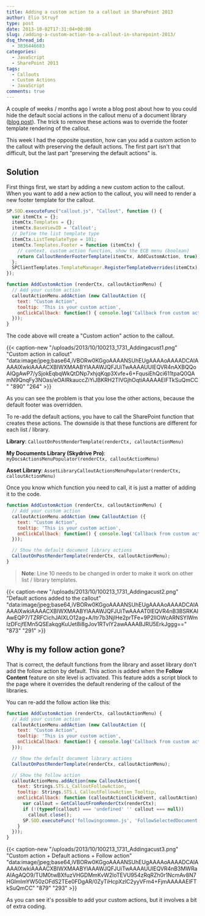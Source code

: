 ```yaml
---
title: Adding a custom action to a callout in SharePoint 2013
author: Elio Struyf
type: post
date: 2013-10-02T17:31:04+00:00
slug: /adding-a-custom-action-to-a-callout-in-sharepoint-2013/
dsq_thread_id:
  - 3836446683
categories:
  - JavaScript
  - SharePoint 2013
tags:
  - Callouts
  - Custom Actions
  - JavaScript
comments: true
---
```


A couple of weeks / months ago I wrote a blog post about how to you could hide the default social actions in the callout menu of a document library ([blog post](https://www.eliostruyf.com/hiding-the-social-actions-follow-share-from-the-document-libraries-in-sharepoint-2013/)). The trick to remove these actions was to override the footer template rendering of the callout.

This week I had the opposite question, how can you add a custom action to the callout with preserving the default actions. The first part isn't that difficult, but the last part "preserving the default actions" is.

## Solution

First things first, we start by adding a new custom action to the callout. When you want to add a new action to the callout, you will need to render a new footer template for the callout.

```javascript
SP.SOD.executeFunc("callout.js", "Callout", function () {
  var itemCtx = {};
  itemCtx.Templates = {};
  itemCtx.BaseViewID = 'Callout';
  // Define the list template type
  itemCtx.ListTemplateType = 101;
  itemCtx.Templates.Footer = function (itemCtx) {
    // context, custom action function, show the ECB menu (boolean)
    return CalloutRenderFooterTemplate(itemCtx, AddCustomAction, true);
  };
  SPClientTemplates.TemplateManager.RegisterTemplateOverrides(itemCtx);
});

function AddCustomAction (renderCtx, calloutActionMenu) {      
  // Add your custom action
  calloutActionMenu.addAction (new CalloutAction ({
    text: "Custom Action",
    tooltip: 'This is your custom action',
    onClickCallback: function() { console.log('Callback from custom action'); }
  }));
}
```

The code above will create a "Custom action" action to the callout.

{{< caption-new "/uploads/2013/10/100213_1731_Addingacust1.png" "Custom action in callout"  "data:image/jpeg;base64,iVBORw0KGgoAAAANSUhEUgAAAAoAAAADCAIAAAAlXwkiAAAACXBIWXMAABYlAAAWJQFJUiTwAAAAUUlEQVR4nAXBQQoAIQgAwP7/ySjokEqbqWkQtDNp7xhjqKqp3Xvfe+6+FqusiEhQci611tpaQ0QAmN9QnqFy3NOas/eOAIRkauccZiYiJBKRH2TIVGjhOqtiAAAAAElFTkSuQmCC" "890" "264" >}}

As you can see the problem is that you lose the other actions, because the default footer was overridden.

To re-add the default actions, you have to call the SharePoint function that creates these actions. The downside is that these functions are different for each list / library.

**Library**: `CalloutOnPostRenderTemplate(renderCtx, calloutActionMenu)`

**My Documents Library (Skydrive Pro)**: `myDocsActionsMenuPopulator(renderCtx, calloutActionMenu)`

**Asset Library**: `AssetLibraryCalloutActionsMenuPopulator(renderCtx, calloutActionMenu)`

Once you know which function you need to call, it is just a matter of adding it to the code.

```javascript
function AddCustomAction (renderCtx, calloutActionMenu) {   
  // Add your custom action
  calloutActionMenu.addAction (new CalloutAction ({
    text: "Custom Action",
    tooltip: 'This is your custom action',
    onClickCallback: function() { console.log('Callback from custom action'); }
  }));

  // Show the default document library actions
  CalloutOnPostRenderTemplate(renderCtx, calloutActionMenu);
}
```

> **Note**: Line 10 needs to be changed in order to make it work on other list / library templates.

{{< caption-new "/uploads/2013/10/100213_1731_Addingacust2.png" "Default actions added to the callout"  "data:image/jpeg;base64,iVBORw0KGgoAAAANSUhEUgAAAAoAAAADCAIAAAAlXwkiAAAACXBIWXMAABYlAAAWJQFJUiTwAAAAT0lEQVR4nB3BSRKAIAwEQP7/TZRFCichJAIXLO12ag+A/ltr7b3NjIHe2prTFe+9P2IIOWcARNSYlWmIzDFcjfEMn5QSEakqgKuUet8i8gJov1RTvlY2awAAAABJRU5ErkJggg==" "873" "291" >}}

## Why is my follow action gone?

That is correct, the default functions from the library and asset library don't add the follow action by default. This action is added when the **Follow Content** feature on site level is activated. This feature adds a script block to the page where it overrides the default rendering of the callout of the libraries.

You can re-add the follow action like this:

```javascript
function AddCustomAction (renderCtx, calloutActionMenu) {   
  // Add your custom action
  calloutActionMenu.addAction (new CalloutAction ({
    text: "Custom Action",
    tooltip: 'This is your custom action',
    onClickCallback: function() { console.log('Callback from custom action'); }
  }));

  // Show the default document library actions
  CalloutOnPostRenderTemplate(renderCtx, calloutActionMenu);

  // Show the follow action
  calloutActionMenu.addAction(new CalloutAction({
    text: Strings.STS.L_CalloutFollowAction,
    tooltip: Strings.STS.L_CalloutFollowAction_Tooltip,
    onClickCallback: function (calloutActionClickEvent, calloutAction) {
      var callout = GetCalloutFromRenderCtx(renderCtx);
      if (!(typeof(callout) === 'undefined' '' callout === null))
        callout.close();
      SP.SOD.executeFunc('followingcommon.js', 'FollowSelectedDocument', function() { FollowSelectedDocument(renderCtx); });
    }
  }));
}
```

{{< caption-new "/uploads/2013/10/100213_1731_Addingacust3.png" "Custom action + Default actions + Follow action"  "data:image/jpeg;base64,iVBORw0KGgoAAAANSUhEUgAAAAoAAAADCAIAAAAlXwkiAAAACXBIWXMAABYlAAAWJQFJUiTwAAAAUUlEQVR4nB3MWRaAIAgAQO9/TUM0twBXfuzVHGDMmKvW2loTEVU954zRqRZh0r1NcmAv8N7HGImImYW50zOFdS2TEe0FDgAR/0ZyTiHcpXzlC2yyVFm4+FjmAAAAAElFTkSuQmCC" "879" "293" >}}

As you can see it's possible to add your custom actions, but it involves a bit of extra coding.